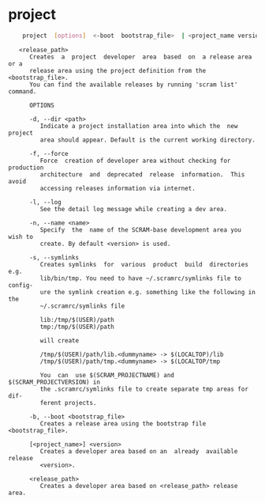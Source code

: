 # project

```bash
    project  [options]  <-boot  bootstrap_file>  | <project_name version> |
```

       <release_path>
          Creates  a  project  developer  area  based  on  a release area or a
          release area using the project definition from the <bootstrap_file>.
          You can find the available releases by running 'scram list' command.

          OPTIONS

          -d, --dir <path>
             Indicate a project installation area into which the  new  project
             area should appear. Default is the current working directory.

          -f, --force
             Force  creation of developer area without checking for production
             architecture  and  deprecated  release  information.  This  avoid
             accessing releases information via internet.

          -l, --log
             See the detail log message while creating a dev area.

          -n, --name <name>
             Specify  the  name of the SCRAM-base development area you wish to
             create. By default <version> is used.

          -s, --symlinks
             Creates symlinks  for  various  product  build  directories  e.g.
             lib/bin/tmp. You need to have ~/.scramrc/symlinks file to config-
             ure the symlink creation e.g. something like the following in the
             ~/.scramrc/symlinks file

             lib:/tmp/$(USER)/path
             tmp:/tmp/$(USER)/path

             will create

             /tmp/$(USER)/path/lib.<dummyname> -> $(LOCALTOP)/lib
             /tmp/$(USER)/path/tmp.<dummyname> -> $(LOCALTOP/tmp

             You  can  use $(SCRAM_PROJECTNAME) and $(SCRAM_PROJECTVERSION) in
             the .scramrc/symlinks file to create separate tmp areas for  dif-
             ferent projects.

          -b, --boot <bootstrap_file>
             Creates a release area using the bootstrap file <bootstrap_file>.

          [<project_name>] <version>
             Creates a developer area based on an  already  available  release
             <version>.

          <release_path>
             Creates a developer area based on <release_path> release area.